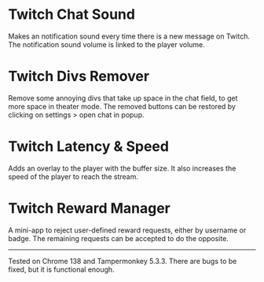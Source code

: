 # Twitch Chat Sound
Makes an notification sound every time there is a new message on Twitch. The notification sound volume is linked to the player volume.

# Twitch Divs Remover
Remove some annoying divs that take up space in the chat field, to get more space in theater mode. The removed buttons can be restored by clicking on settings > open chat in popup.

# Twitch Latency & Speed
Adds an overlay to the player with the buffer size. It also increases the speed of the player to reach the stream.

# Twitch Reward Manager
A mini-app to reject user-defined reward requests, either by username or badge. The remaining requests can be accepted to do the opposite.

------

Tested on Chrome 138 and Tampermonkey 5.3.3. There are bugs to be fixed, but it is functional enough.
